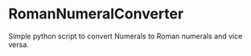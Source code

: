 # RomanNumeralConverter
 Simple python script to convert Numerals to Roman numerals and vice versa.
